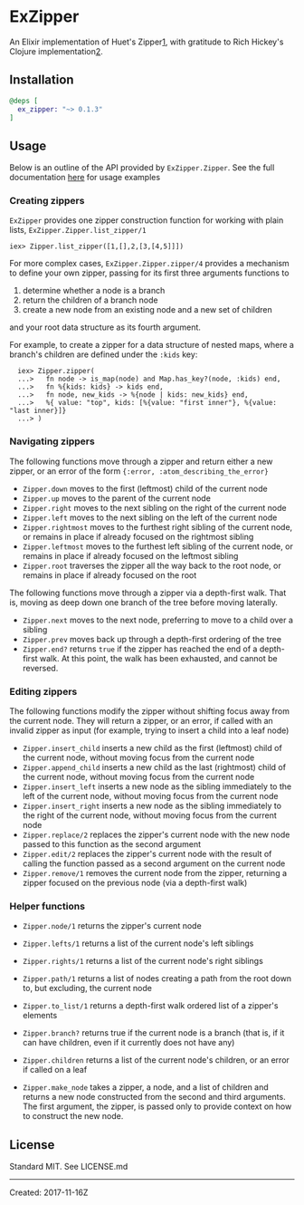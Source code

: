 # ExZipper

An Elixir implementation of Huet's Zipper[1], with gratitude to Rich Hickey's
Clojure implementation[2].

[1]: https://www.st.cs.uni-saarland.de/edu/seminare/2005/advanced-fp/docs/huet-zipper.pdf
[2]: https://clojure.github.io/clojure/clojure.zip-api.html

## Installation

```elixir
@deps [
  ex_zipper: "~> 0.1.3"
]
```

## Usage

Below is an outline of the API provided by `ExZipper.Zipper`. See the full
documentation [here](http://hexdocs.pm/ex_zipper/ExZipper.Zipper.html) for usage examples

### Creating zippers

`ExZipper` provides one zipper construction function for working with plain lists,
`ExZipper.Zipper.list_zipper/1`

    iex> Zipper.list_zipper([1,[],2,[3,[4,5]]])

For more complex cases, `ExZipper.Zipper.zipper/4` provides a mechanism to
define your own zipper, passing for its first three arguments functions to

1. determine whether a node is a branch
1. return the children of a branch node
1. create a new node from an existing node and a new set of children

and your root data structure as its fourth argument.

For example, to create a zipper for a data structure of nested maps,
where a branch's children are defined under the `:kids` key:

      iex> Zipper.zipper(
      ...>   fn node -> is_map(node) and Map.has_key?(node, :kids) end,
      ...>   fn %{kids: kids} -> kids end,
      ...>   fn node, new_kids -> %{node | kids: new_kids} end,
      ...>   %{ value: "top", kids: [%{value: "first inner"}, %{value: "last inner}]}
      ...> )

### Navigating zippers

The following functions move through a zipper and return either a new zipper,
or an error of the form `{:error, :atom_describing_the_error}`

* `Zipper.down` moves to the first (leftmost) child of the current node
* `Zipper.up` moves to the parent of the current node
* `Zipper.right` moves to the next sibling on the right of the current node
* `Zipper.left` moves to the next sibling on the left of the current node
* `Zipper.rightmost` moves to the furthest right sibling of the current node,
  or remains in place if already focused on the rightmost sibling
* `Zipper.leftmost` moves to the furthest left sibling of the current node,
  or remains in place if already focused on the leftmost sibling
* `Zipper.root` traverses the zipper all the way back to the root node, or
  remains in place if already focused on the root

The following functions move through a zipper via a depth-first walk. That is,
moving as deep down one branch of the tree before moving laterally.

* `Zipper.next` moves to the next node, preferring to move to a child over a sibling
* `Zipper.prev` moves back up through a depth-first ordering of the tree
* `Zipper.end?` returns `true` if the zipper has reached the end of a depth-first
  walk. At this point, the walk has been exhausted, and cannot be reversed.

### Editing zippers

The following functions modify the zipper without shifting focus away
from the current node. They will return a zipper, or an error, if called
with an invalid zipper as input (for example, trying to insert a child into
a leaf node)

* `Zipper.insert_child` inserts a new child as the first (leftmost) child
  of the current node, without moving focus from the current node
* `Zipper.append_child` inserts a new child as the last (rightmost) child
  of the current node, without moving focus from the current node
* `Zipper.insert_left` inserts a new node as the sibling immediately to
  the left of the current node, without moving focus from the current node
* `Zipper.insert_right` inserts a new node as the sibling immediately to
  the right of the current node, without moving focus from the current node
* `Zipper.replace/2` replaces the zipper's current node with the new node passed
  to this function as the second argument
* `Zipper.edit/2` replaces the zipper's current node with the result of calling
  the function passed as a second argument on the current node
* `Zipper.remove/1` removes the current node from the zipper, returning a zipper
  focused on the previous node (via a depth-first walk)

### Helper functions

* `Zipper.node/1` returns the zipper's current node
* `Zipper.lefts/1` returns a list of the current node's left siblings
* `Zipper.rights/1` returns a list of the current node's right siblings
* `Zipper.path/1` returns a list of nodes creating a path from the root down to,
  but excluding, the current node
* `Zipper.to_list/1` returns a depth-first walk ordered list of a zipper's elements

* `Zipper.branch?` returns true if the current node is a branch (that is, if it
  can have children, even if it currently does not have any)
* `Zipper.children` returns a list of the current node's children, or an error
  if called on a leaf
* `Zipper.make_node` takes a zipper, a node, and a list of children and returns
  a new node constructed from the second and third arguments. The first argument,
  the zipper, is passed only to provide context on how to construct the new node.

## License

Standard MIT. See LICENSE.md

----
Created:  2017-11-16Z
